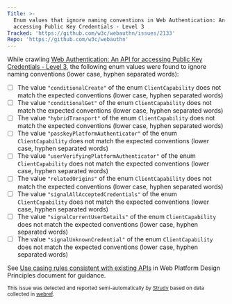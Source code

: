 ```yaml
---
Title: >-
  Enum values that ignore naming conventions in Web Authentication: An API for
  accessing Public Key Credentials - Level 3
Tracked: 'https://github.com/w3c/webauthn/issues/2133'
Repo: 'https://github.com/w3c/webauthn'
---
```


While crawling [Web Authentication: An API for accessing Public Key Credentials - Level 3](https://w3c.github.io/webauthn/), the following enum values were found to ignore naming conventions (lower case, hyphen separated words):
* [ ] The value `"conditionalCreate"` of the enum `ClientCapability` does not match the expected conventions (lower case, hyphen separated words)
* [ ] The value `"conditionalGet"` of the enum `ClientCapability` does not match the expected conventions (lower case, hyphen separated words)
* [ ] The value `"hybridTransport"` of the enum `ClientCapability` does not match the expected conventions (lower case, hyphen separated words)
* [ ] The value `"passkeyPlatformAuthenticator"` of the enum `ClientCapability` does not match the expected conventions (lower case, hyphen separated words)
* [ ] The value `"userVerifyingPlatformAuthenticator"` of the enum `ClientCapability` does not match the expected conventions (lower case, hyphen separated words)
* [ ] The value `"relatedOrigins"` of the enum `ClientCapability` does not match the expected conventions (lower case, hyphen separated words)
* [ ] The value `"signalAllAcceptedCredentials"` of the enum `ClientCapability` does not match the expected conventions (lower case, hyphen separated words)
* [ ] The value `"signalCurrentUserDetails"` of the enum `ClientCapability` does not match the expected conventions (lower case, hyphen separated words)
* [ ] The value `"signalUnknownCredential"` of the enum `ClientCapability` does not match the expected conventions (lower case, hyphen separated words)

See [Use casing rules consistent with existing APIs](https://w3ctag.github.io/design-principles/#casing-rules) in Web Platform Design Principles document for guidance.

<sub>This issue was detected and reported semi-automatically by [Strudy](https://github.com/w3c/strudy/) based on data collected in [webref](https://github.com/w3c/webref/).</sub>
